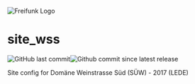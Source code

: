 ![Freifunk Logo](https://freifunk-suedwest.de/wp-content/themes/ffsw/images/logo_ws.png)

# site_wss

![GitHub last commit](https://img.shields.io/github/last-commit/ffsw/site_wss.svg?style=plastic)![Github commit since latest release](https://img.shields.io/github/commits-since/ffsw/site_wss/latest.svg?style=plastic)
 
	
Site config for Domäne Weinstrasse Süd (SÜW)  - 2017 (LEDE)
